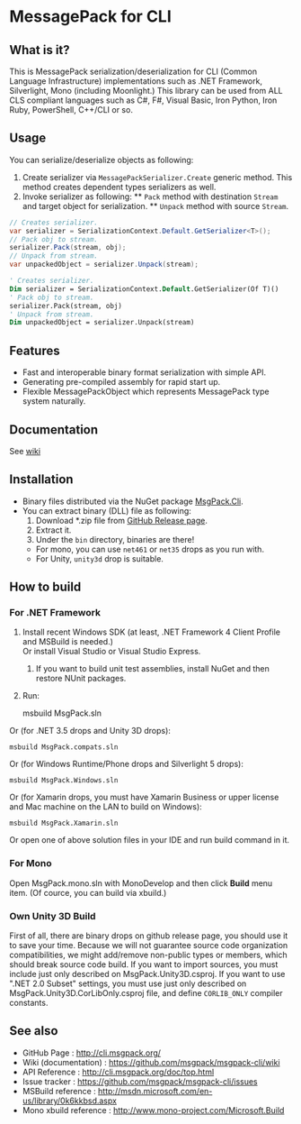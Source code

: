 # MessagePack for CLI

## What is it?

This is MessagePack serialization/deserialization for CLI (Common Language Infrastructure) implementations such as .NET Framework, Silverlight, Mono (including Moonlight.)
This library can be used from ALL CLS compliant languages such as C#, F#, Visual Basic, Iron Python, Iron Ruby, PowerShell, C++/CLI or so.

## Usage

You can serialize/deserialize objects as following:
1. Create serializer via `MessagePackSerializer.Create` generic method. This method creates dependent types serializers as well.
1. Invoke serializer as following:
** `Pack` method with destination `Stream` and target object for serialization.
** `Unpack` method with source `Stream`.

```c#
// Creates serializer.
var serializer = SerializationContext.Default.GetSerializer<T>();
// Pack obj to stream.
serializer.Pack(stream, obj);
// Unpack from stream.
var unpackedObject = serializer.Unpack(stream);
```

```vb
' Creates serializer.
Dim serializer = SerializationContext.Default.GetSerializer(Of T)()
' Pack obj to stream.
serializer.Pack(stream, obj)
' Unpack from stream.
Dim unpackedObject = serializer.Unpack(stream)
```

## Features

* Fast and interoperable binary format serialization with simple API.
* Generating pre-compiled assembly for rapid start up.
* Flexible MessagePackObject which represents MessagePack type system naturally.

## Documentation

See [wiki](https://github.com/msgpack/msgpack-cli/wiki)

## Installation

* Binary files distributed via the NuGet package [MsgPack.Cli](http://www.nuget.org/packages/MsgPack.Cli/).
* You can extract binary (DLL) file as following:
  1. Download *.zip file from [GitHub Release page](https://github.com/msgpack/msgpack-cli/releases/).
  2. Extract it.
  3. Under the `bin` directory, binaries are there!
    * For mono, you can use `net461` or `net35` drops as you run with.
    * For Unity, `unity3d` drop is suitable.

## How to build

### For .NET Framework

1. Install recent Windows SDK (at least, .NET Framework 4 Client Profile and MSBuild is needed.) <br/>
   Or install Visual Studio or Visual Studio Express.
    1. If you want to build unit test assemblies, install NuGet and then restore NUnit packages.
2. Run:

    msbuild MsgPack.sln

  Or (for .NET 3.5 drops and Unity 3D drops):

    msbuild MsgPack.compats.sln

  Or (for Windows Runtime/Phone drops and Silverlight 5 drops):

    msbuild MsgPack.Windows.sln

  Or (for Xamarin drops, you must have Xamarin Business or upper license and Mac machine on the LAN to build on Windows):

    msbuild MsgPack.Xamarin.sln

Or open one of above solution files in your IDE and run build command in it.

### For Mono

Open MsgPack.mono.sln with MonoDevelop and then click **Build** menu item.
(Of cource, you can build via xbuild.)

### Own Unity 3D Build

First of all, there are binary drops on github release page, you should use it to save your time. 
Because we will not guarantee source code organization compatibilities, we might add/remove non-public types or members, which should break source code build.
If you want to import sources, you must include just only described on MsgPack.Unity3D.csproj.
If you want to use ".NET 2.0 Subset" settings, you must use just only described on MsgPack.Unity3D.CorLibOnly.csproj file, and define `CORLIB_ONLY` compiler constants.

## See also

*  GitHub Page           : http://cli.msgpack.org/
*  Wiki (documentation)  : https://github.com/msgpack/msgpack-cli/wiki
*  API Reference         : http://cli.msgpack.org/doc/top.html
*  Issue tracker         : https://github.com/msgpack/msgpack-cli/issues
*  MSBuild reference     : http://msdn.microsoft.com/en-us/library/0k6kkbsd.aspx
*  Mono xbuild reference : http://www.mono-project.com/Microsoft.Build
